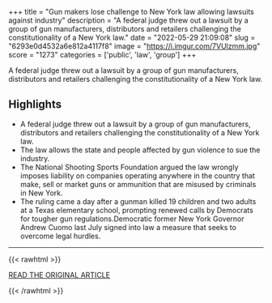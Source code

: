 +++
title = "Gun makers lose challenge to New York law allowing lawsuits against industry"
description = "A federal judge threw out a lawsuit by a group of gun manufacturers, distributors and retailers challenging the constitutionality of a New York law."
date = "2022-05-29 21:09:08"
slug = "6293e0d4532a6e812a4117f8"
image = "https://i.imgur.com/7VUlzmm.jpg"
score = "1273"
categories = ['public', 'law', 'group']
+++

A federal judge threw out a lawsuit by a group of gun manufacturers, distributors and retailers challenging the constitutionality of a New York law.

## Highlights

- A federal judge threw out a lawsuit by a group of gun manufacturers, distributors and retailers challenging the constitutionality of a New York law.
- The law allows the state and people affected by gun violence to sue the industry.
- The National Shooting Sports Foundation argued the law wrongly imposes liability on companies operating anywhere in the country that make, sell or market guns or ammunition that are misused by criminals in New York.
- The ruling came a day after a gunman killed 19 children and two adults at a Texas elementary school, prompting renewed calls by Democrats for tougher gun regulations.Democratic former New York Governor Andrew Cuomo last July signed into law a measure that seeks to overcome legal hurdles.

---

{{< rawhtml >}}
  <p class="article-category">
    <a target="_blank" href="https://www.cnbc.com/2022/05/25/gun-makers-lose-challenge-to-new-york-law-allowing-lawsuits-against-industry.html">READ THE ORIGINAL ARTICLE</a>
  </p>
{{< /rawhtml >}}
